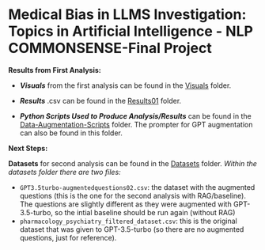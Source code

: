 # Medical Bias in LLMS Investigation: Topics in Artificial Intelligence - NLP COMMONSENSE-Final Project

**Results from First Analysis:**

- _**Visuals**_ from the first analysis can be found in the [Visuals](./Visuals) folder. 

- _**Results**_ .csv can be found in the [Results01](./Results01) folder.

- _**Python Scripts Used to Produce Analysis/Results**_ can be found in the [Data-Augmentation-Scripts](./Data-Augmentation-Scripts) folder. The prompter for GPT augmentation can also be found in this folder. 

**Next Steps:**

**Datasets** for second analysis can be found in the [Datasets](./Datasets) folder. 
_Within the datasets folder there are two files:_
  - `GPT3.5turbo-augmentedquestions02.csv`: the dataset with the augmented questions (this is the one for the second analysis with RAG/baseline). The questions are slightly different as they were augmented with GPT-3.5-turbo, so the intial baseline should be run again (without RAG)
  - `pharmacology_psychiatry_filtered_dataset.csv`: this is the original dataset that was given to GPT-3.5-turbo (so there are no augmented questions, just for reference). 
